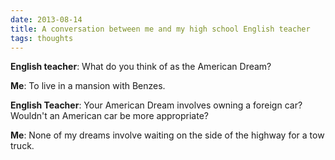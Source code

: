 ```yaml
---
date: 2013-08-14
title: A conversation between me and my high school English teacher
tags: thoughts
---
```


**English teacher**: What do you think of as the American Dream?

**Me**: To live in a mansion with Benzes.

**English Teacher**: Your American Dream involves owning a foreign car? Wouldn't an American car be more appropriate?

**Me**: None of my dreams involve waiting on the side of the highway for a tow truck.